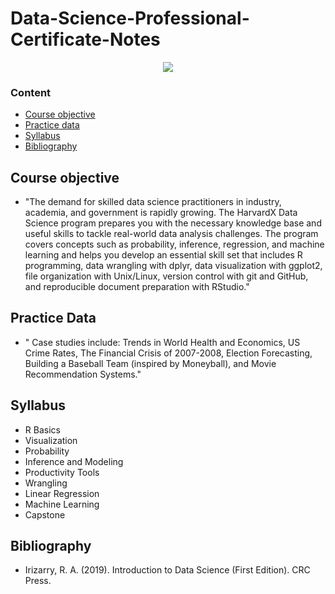 # Data-Science-Professional-Certificate-Notes

<p align="center">
<img src="https://encrypted-tbn0.gstatic.com/images?q=tbn:ANd9GcQ2rLkJzbPUxXq3BaPimgkX8xVrR2nDF0GQHoHEQvKN9YCyYSELJlHqD9Hs2A3JdNwmfv0&usqp=CAU">
</p>



### Content
* [Course objective](#Course-objective)
* [Practice data](#Practice-data)
* [Syllabus](#Syllabus) 
* [Bibliography](#Bibliography) 


## Course objective
- "The demand for skilled data science practitioners in industry, academia, and government is rapidly growing. The HarvardX Data Science program prepares you with the necessary knowledge base and useful skills to tackle real-world data analysis challenges. The program covers concepts such as probability, inference, regression, and machine learning and helps you develop an essential skill set that includes R programming, data wrangling with dplyr, data visualization with ggplot2, file organization with Unix/Linux, version control with git and GitHub, and reproducible document preparation with RStudio."


## Practice Data
- " Case studies include: Trends in World Health and Economics, US Crime Rates, The Financial Crisis of 2007-2008, Election Forecasting, Building a Baseball Team (inspired by Moneyball), and Movie Recommendation Systems."

## Syllabus
- R Basics
- Visualization
- Probability
- Inference and Modeling
- Productivity Tools
- Wrangling
- Linear Regression
- Machine Learning
- Capstone


## Bibliography

- Irizarry, R. A. (2019). Introduction to Data Science (First Edition). CRC Press.
